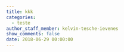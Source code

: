 ```yaml
---
title: kkk
categories:
  - teste
author_staff_member: kelvin-tesche-ievenes
show_comments: false
date: 2018-06-29 00:00:00
---
```

